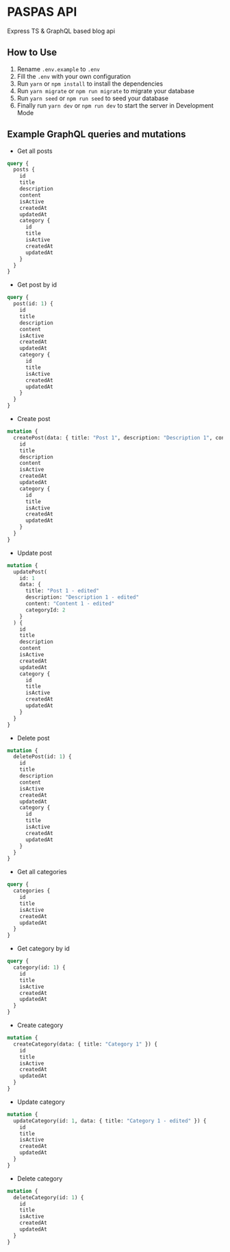 # PASPAS API

Express TS & GraphQL based blog api

## How to Use

1. Rename `.env.example` to `.env`
2. Fill the `.env` with your own configuration
3. Run `yarn` or `npm install` to install the dependencies
4. Run `yarn migrate` or `npm run migrate` to migrate your database
5. Run `yarn seed` or `npm run seed` to seed your database
6. Finally run `yarn dev` or `npm run dev` to start the server in Development Mode

## Example GraphQL queries and mutations

- Get all posts

```graphql
query {
  posts {
    id
    title
    description
    content
    isActive
    createdAt
    updatedAt
    category {
      id
      title
      isActive
      createdAt
      updatedAt
    }
  }
}
```

- Get post by id

```graphql
query {
  post(id: 1) {
    id
    title
    description
    content
    isActive
    createdAt
    updatedAt
    category {
      id
      title
      isActive
      createdAt
      updatedAt
    }
  }
}
```

- Create post

```graphql
mutation {
  createPost(data: { title: "Post 1", description: "Description 1", content: "Content 1", categoryId: 1 }) {
    id
    title
    description
    content
    isActive
    createdAt
    updatedAt
    category {
      id
      title
      isActive
      createdAt
      updatedAt
    }
  }
}
```

- Update post

```graphql
mutation {
  updatePost(
    id: 1
    data: {
      title: "Post 1 - edited"
      description: "Description 1 - edited"
      content: "Content 1 - edited"
      categoryId: 2
    }
  ) {
    id
    title
    description
    content
    isActive
    createdAt
    updatedAt
    category {
      id
      title
      isActive
      createdAt
      updatedAt
    }
  }
}
```

- Delete post

```graphql
mutation {
  deletePost(id: 1) {
    id
    title
    description
    content
    isActive
    createdAt
    updatedAt
    category {
      id
      title
      isActive
      createdAt
      updatedAt
    }
  }
}
```

- Get all categories

```graphql
query {
  categories {
    id
    title
    isActive
    createdAt
    updatedAt
  }
}
```

- Get category by id

```graphql
query {
  category(id: 1) {
    id
    title
    isActive
    createdAt
    updatedAt
  }
}
```

- Create category

```graphql
mutation {
  createCategory(data: { title: "Category 1" }) {
    id
    title
    isActive
    createdAt
    updatedAt
  }
}
```

- Update category

```graphql
mutation {
  updateCategory(id: 1, data: { title: "Category 1 - edited" }) {
    id
    title
    isActive
    createdAt
    updatedAt
  }
}
```

- Delete category

```graphql
mutation {
  deleteCategory(id: 1) {
    id
    title
    isActive
    createdAt
    updatedAt
  }
}
```
